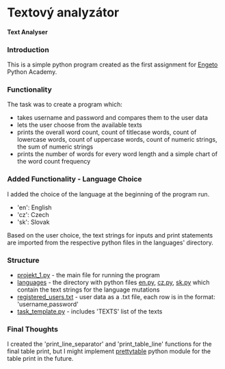 # Textový analyzátor
#### Text Analyser

### Introduction
This is a simple python program created as the first assignment for [Engeto](https://engeto.cz/) Python Academy.

### Functionality
The task was to create a program which:
* takes username and password and compares them to the user data
* lets the user choose from the available texts
* prints the overall word count, count of titlecase words, count of lowercase words, count of uppercase words, count of numeric strings, the sum of numeric strings
* prints the number of words for every word length and a simple chart of the word count frequency

### Added Functionality - Language Choice
I added the choice of the language at the beginning of the program run.
* 'en': English
* 'cz': Czech
* 'sk': Slovak

Based on the user choice, the text strings for inputs and print statements are imported from the respective python files in the languages' directory.

### Structure
* [projekt_1.py](projekt_1.py) - the main file for running the program
* [languages](/languages) - the directory with python files [en.py](languages/en.py), [cz.py](languages/cz.py), [sk.py](languages/sk.py) which contain the text strings for the language mutations
* [registered_users.txt](registered_users.txt) - user data as a .txt file, each row is in the format: 'username,password'
* [task_template.py](task_template.py) - includes 'TEXTS' list of the texts

### Final Thoughts
I created the 'print_line_separator' and 'print_table_line' functions  for the final table print, but I might implement [prettytable](https://pypi.org/project/prettytable/) python module for the table print in the future.
